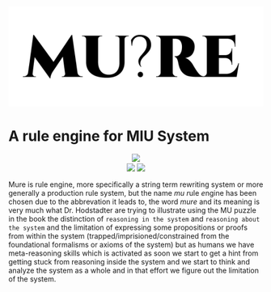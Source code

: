 <div align="center">
<img src="./mure.png" />
</div>

# A rule engine for MIU System

<div align="center">
<img src="https://cdn.rawgit.com/standard/standard/master/badge.svg" href="https://github.com/standard/standard" />
<div> <img src="https://github.com/archanpatkar/mure/workflows/build/badge.svg"/> <img src="https://img.shields.io/badge/License-MIT-brightgreen" /> </div>

</div>

Mure is rule engine, more specifically a string term rewriting system or more generally a production rule system, but the name *mu* *r*ule *e*ngine has been chosen due to the abbrevation it leads to, the word *mure* and its meaning is very much what Dr. Hodstadter are trying to illustrate using the MU puzzle in the book the distinction of `reasoning in the system` and `reasoning about the system` and the limitation of expressing some propositions or proofs from within the system (trapped/imprisioned/constrained from the foundational formalisms or axioms of the system) but as humans we have meta-reasoning skills which is activated as soon we start to get a hint from getting stuck from reasoning inside the system and we start to think and analyze the system as a whole and in that effort we figure out the limitation of the system.